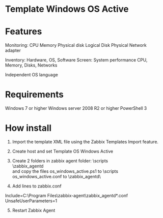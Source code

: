 # Template Windows OS Active

# Features

Monitoring:
CPU
Memory
Physical disk
Logical Disk
Physical Network adapter

Inventory: Hardware, OS, Software
Screen: System performance CPU, Memory, Disks, Networks

Independent OS language


# Requirements
Windows 7 or higher
Windows server 2008 R2 or higher
PowerShell 3

# How install
1. Import the template XML file using the Zabbix Templates Import feature.

2. Create host and set Template OS Windows Active

3. Create 2 folders in zabbix agent folder:
\scripts\
\zabbix_agentd\
and copy the files
os_windows_active.ps1 to \scripts\
os_windows_active.conf to \zabbix_agentd\

4. Add lines to zabbix.conf

Include=C:\Program Files\zabbix-agent\zabbix_agentd\*.conf
UnsafeUserParameters=1

5. Restart Zabbix Agent

